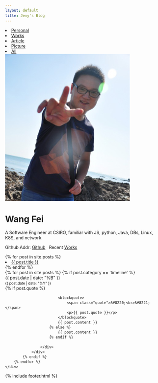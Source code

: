 ```yaml
---
layout: default
title: Jevy's Blog
---
```

<div id="menu">
<li><a href="#" id="personal">Personal</a></li>
<li><a href="#" id="project">Works</a></li>
<li><a href="#" id="article">Article</a></li>
<li><a href="#" id="picture">Picture</a></li>
<!-- <li><a href="#" id="portfolio">Learn Portfolio</a></li>
<li><a href="#" id="pc">PC Blog</a></li> -->
<li><a href="#" id="all" class="live">All</a></li>
</div>
<div id="aboutme">
<div class="me_img"><img src="img/me.jpg"/></div>
<div class="me">
<h1>Wang Fei</h1>
<p>A Software Engineer at CSIRO, familiar with JS, python, Java, DBs, Linux, K8S, and network.<br>

Github Addr: <a href="https://github.com/jevy-wangfei">Github</a> &nbsp;
Recent <a href="#projectList"> Works </a>
  </p>
</div>
</div>
<div class="content">
	<div class="leftNav">
		{% for post in site.posts %}
			<li class="post-teaser {{ post.tags | join:' ' }}" onclick="showArticle('{{post.dd}}')">
				<a href="#">
					<span class="post-teaser__title">{{ post.title }}</span>
					<!-- <span class="post-teaser__date">{{ post.date | date: "%d %B %Y" }}</span> -->
				</a>
			</li>
		{% endfor %}
	</div>
	<div id="timeline" >
		{% for post in site.posts %}
			{% if post.category == 'timeline' %}
				<div class="post__timeline {{ post.tags | join:' ' }}" id="{{post.dd}}">
					<div class="timeline__meta">
						<time datetime="{{ post.date }}">
							{{ post.date | date: "%B" }}<br/><small>{{ post.date | date: "%Y" }}</small>
						</time>
					</div>
					<div class="timeline__body">
						{% if post.quote %}

							<blockquote>
								<span class="quote">&#8220;<br>&#8221;</span>
								<p>{{ post.quote }}</p>
							</blockquote>
							{{ post.content }}
						{% else %}
							{{ post.content }}
						{% endif %}

					</div>
				</div>
			{% endif %}
		{% endfor %}
    </div>
</div>

<div id="footer">
{% include footer.html %}
</div>
